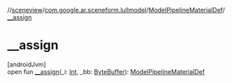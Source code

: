 //[sceneview](../../../index.md)/[com.google.ar.sceneform.lullmodel](../index.md)/[ModelPipelineMaterialDef](index.md)/[__assign](__assign.md)

# __assign

[androidJvm]\
open fun [__assign](__assign.md)(_i: [Int](https://kotlinlang.org/api/latest/jvm/stdlib/kotlin/-int/index.html), _bb: [ByteBuffer](https://developer.android.com/reference/kotlin/java/nio/ByteBuffer.html)): [ModelPipelineMaterialDef](index.md)
